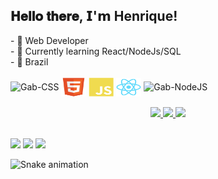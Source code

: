 ## 𝐇𝐞𝐥𝐥𝐨 𝐭𝐡𝐞𝐫𝐞, 𝗜'𝗺 Henrique!

 <div>- 🤖 Web Developer </div>
 <div>- 🌱 Currently learning React/NodeJs/SQL </div>
 <div>- 🚩 Brazil </div>
 
  <div style="display: inline_block"><br>
  <img align="center" alt="Gab-CSS" height="30" width="40" src="https://cdn.jsdelivr.net/gh/devicons/devicon/icons/css3/css3-original.svg">
  <img align="center" alt="Gab-HTML" height="30" width="40" src="https://raw.githubusercontent.com/devicons/devicon/master/icons/html5/html5-original.svg">
  <img align="center" alt="Gab-Js" height="30" width="40" src="https://raw.githubusercontent.com/devicons/devicon/master/icons/javascript/javascript-plain.svg">
  <img align="center" alt="Gab-React" height="30" width="40" src="https://raw.githubusercontent.com/devicons/devicon/master/icons/react/react-original.svg">
  <img align="center" alt="Gab-NodeJS" height="30" width="40" src="https://cdn.jsdelivr.net/gh/devicons/devicon/icons/nodejs/nodejs-original.svg" />
</div>
<br>

<div align="center">
  <a href="https://github.com/VedovatoHenrique">
  <img height="150em" src="https://github-readme-stats.vercel.app/api?username=VedovatoHenrique&show_icons=false&theme=algolia&include_all_commits=true&count_private=true"/>
   <img height="150em" src="https://github-readme-stats.vercel.app/api/top-langs/?username=VedovatoHenrique&layout=compact&langs_count=7&theme=algolia"/>
   <img height="150em" src="http://github-readme-streak-stats.herokuapp.com?user=VedovatoHenrique&date_format=M%20j%5B%2C%20Y%5D&border=FFFFFF&background=050F2C&currStreakNum=FFFB00&sideNums=FFFFFF&ring=00D1DD&fire=D8FF00&currStreakLabel=FFFFFF&sideLabels=FFFFFF&dates=00D1DD"/>
  </a>
 </div>

<br>

<div>
 
  <a href = "mailto:henriquevedovato97@gmail.com"><img src="https://img.shields.io/badge/-Gmail-%23333?style=for-the-badge&logo=gmail&logoColor=white" target="_blank"></a>
  <a href="https://www.linkedin.com/in/henrique-felipe-vedovato-2bb209215/" target="_blank"><img src="https://img.shields.io/badge/-LinkedIn-%230077B5?style=for-the-badge&logo=linkedin&logoColor=white" target="_blank"></a>
   <a href="https://www.instagram.com/henriquevedovatto/" target="_blank"><img src="https://img.shields.io/badge/-Instagram-%23E4405F?style=for-the-badge&logo=instagram&logoColor=white" target="_blank"></a>

  
</div>


  ![Snake animation](https://github.com/wasleyfps/wasleyfps/blob/output/github-contribution-grid-snake-dark.svg)
  
 
 ##
